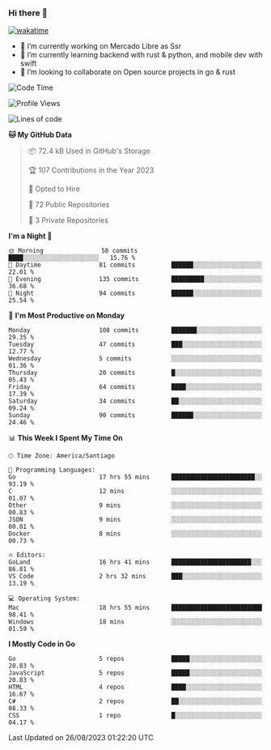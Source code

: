 ### Hi there 👋

[![wakatime](https://wakatime.com/badge/user/330beacb-fb27-4e32-bc38-f8f521bcf832.svg)](https://wakatime.com/@330beacb-fb27-4e32-bc38-f8f521bcf832)

- 🔭 I’m currently working on Mercado Libre as Ssr
- 🌱 I’m currently learning backend with rust & python, and mobile dev with swift
- 👯 I’m looking to collaborate on Open source projects in go & rust

<!--START_SECTION:waka-->
![Code Time](http://img.shields.io/badge/Code%20Time-266%20hrs%2022%20mins-blue)

![Profile Views](http://img.shields.io/badge/Profile%20Views-0-blue)

![Lines of code](https://img.shields.io/badge/From%20Hello%20World%20I%27ve%20Written-3.4%20million%20lines%20of%20code-blue)

**🐱 My GitHub Data** 

> 📦 72.4 kB Used in GitHub's Storage 
 > 
> 🏆 107 Contributions in the Year 2023
 > 
> 💼 Opted to Hire
 > 
> 📜 72 Public Repositories 
 > 
> 🔑 3 Private Repositories 
 > 
**I'm a Night 🦉** 

```text
🌞 Morning                58 commits          ████░░░░░░░░░░░░░░░░░░░░░   15.76 % 
🌆 Daytime                81 commits          ██████░░░░░░░░░░░░░░░░░░░   22.01 % 
🌃 Evening                135 commits         █████████░░░░░░░░░░░░░░░░   36.68 % 
🌙 Night                  94 commits          ██████░░░░░░░░░░░░░░░░░░░   25.54 % 
```
📅 **I'm Most Productive on Monday** 

```text
Monday                   108 commits         ███████░░░░░░░░░░░░░░░░░░   29.35 % 
Tuesday                  47 commits          ███░░░░░░░░░░░░░░░░░░░░░░   12.77 % 
Wednesday                5 commits           ░░░░░░░░░░░░░░░░░░░░░░░░░   01.36 % 
Thursday                 20 commits          █░░░░░░░░░░░░░░░░░░░░░░░░   05.43 % 
Friday                   64 commits          ████░░░░░░░░░░░░░░░░░░░░░   17.39 % 
Saturday                 34 commits          ██░░░░░░░░░░░░░░░░░░░░░░░   09.24 % 
Sunday                   90 commits          ██████░░░░░░░░░░░░░░░░░░░   24.46 % 
```


📊 **This Week I Spent My Time On** 

```text
🕑︎ Time Zone: America/Santiago

💬 Programming Languages: 
Go                       17 hrs 55 mins      ███████████████████████░░   93.19 % 
C                        12 mins             ░░░░░░░░░░░░░░░░░░░░░░░░░   01.07 % 
Other                    9 mins              ░░░░░░░░░░░░░░░░░░░░░░░░░   00.83 % 
JSON                     9 mins              ░░░░░░░░░░░░░░░░░░░░░░░░░   00.81 % 
Docker                   8 mins              ░░░░░░░░░░░░░░░░░░░░░░░░░   00.73 % 

🔥 Editors: 
GoLand                   16 hrs 41 mins      ██████████████████████░░░   86.81 % 
VS Code                  2 hrs 32 mins       ███░░░░░░░░░░░░░░░░░░░░░░   13.19 % 

💻 Operating System: 
Mac                      18 hrs 55 mins      █████████████████████████   98.41 % 
Windows                  18 mins             ░░░░░░░░░░░░░░░░░░░░░░░░░   01.59 % 
```

**I Mostly Code in Go** 

```text
Go                       5 repos             █████░░░░░░░░░░░░░░░░░░░░   20.83 % 
JavaScript               5 repos             █████░░░░░░░░░░░░░░░░░░░░   20.83 % 
HTML                     4 repos             ████░░░░░░░░░░░░░░░░░░░░░   16.67 % 
C#                       2 repos             ██░░░░░░░░░░░░░░░░░░░░░░░   08.33 % 
CSS                      1 repo              █░░░░░░░░░░░░░░░░░░░░░░░░   04.17 % 
```




 Last Updated on 26/08/2023 01:22:20 UTC
<!--END_SECTION:waka-->
